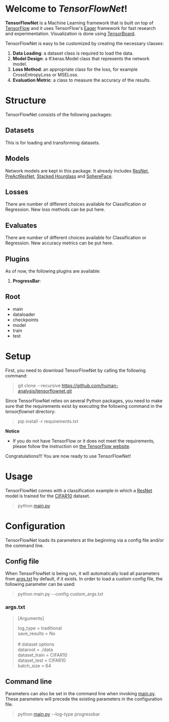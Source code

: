 
# Welcome to *TensorFlowNet*!

****TensorFlowNet**** is a Machine Learning framework that is built on top of [TensorFlow](https://github.com/tensorflow/tensorflow) and it uses TensorFlow's [Eager](https://www.tensorflow.org/programmers_guide/eager) framework for fast research and experimentation. Visualization is done using [TensorBoard](https://github.com/tensorflow/tensorboard).

TensorFlowNet is easy to be customized by creating the necessary classes:
 1. **Data Loading**: a dataset class is required to load the data.
 2. **Model Design**: a tf.keras.Model class that represents the network model.
 3. **Loss Method**: an appropriate class for the loss, for example CrossEntropyLoss or MSELoss.
 4. **Evaluation Metric**: a class to measure the accuracy of the results.

# Structure
TensorFlowNet consists of the following packages:
## Datasets
This is for loading and transforming datasets.
## Models
Network models are kept in this package. It already includes [ResNet](https://arxiv.org/abs/1512.03385), [PreActResNet](https://arxiv.org/abs/1603.05027), [Stacked Hourglass](https://arxiv.org/abs/1603.06937) and [SphereFace](https://arxiv.org/abs/1704.08063).
## Losses
There are number of different choices available for Classification or Regression. New loss methods can be put here.
## Evaluates
There are number of different choices available for Classification or Regression. New accuracy metrics can be put here.
## Plugins
As of now, the following plugins are available:
1. **ProgressBar**:
## Root
 - main
 - dataloader
 - checkpoints
 - model
 - train
 - test

# Setup
First, you need to download TensorFlowNet by calling the following command:
> git clone --recursive https://github.com/human-analysis/tensorflownet.git

Since TensorFlowNet relies on several Python packages, you need to make sure that the requirements exist by executing the following command in the *tensorflownet* directory:
> pip install -r requirements.txt

**Notice**
* If you do not have TensorFlow or it does not meet the requirements, please follow the instruction on [the TensorFlow website](https://www.tensorflow.org/install/).

Congratulations!!! You are now ready to use TensorFlowNet!

# Usage
TensorFlowNet comes with a classification example in which a [ResNet](https://arxiv.org/abs/1512.03385) model is trained for the [CIFAR10](https://www.cs.toronto.edu/~kriz/cifar.html) dataset.
> python [main.py](https://github.com/human-analysis/tensorflownet/blob/dev/main.py)
# Configuration
TensorFlowNet loads its parameters at the beginning via a config file and/or the command line.
## Config file
When TensorFlowNet is being run, it will automatically load all parameters from [args.txt](https://github.com/human-analysis/tensorflownet/blob/master/args.txt) by default, if it exists. In order to load a custom config file, the following parameter can be used:
> python main.py --config custom_args.txt
### args.txt
> [Arguments]
>
> log_type = traditional\
> save_results = No\
> \
> \# dataset options\
> dataroot = ./data\
> dataset_train = CIFAR10\
> dataset_test = CIFAR10\
> batch_size = 64


## Command line
Parameters can also be set in the command line when invoking [main.py](https://github.com/human-analysis/tensorflownet/blob/master/main.py). These parameters will precede the existing parameters in the configuration file.
> python [main.py](https://github.com/human-analysis/tensorflownet/blob/master/main.py) --log-type progressbar
